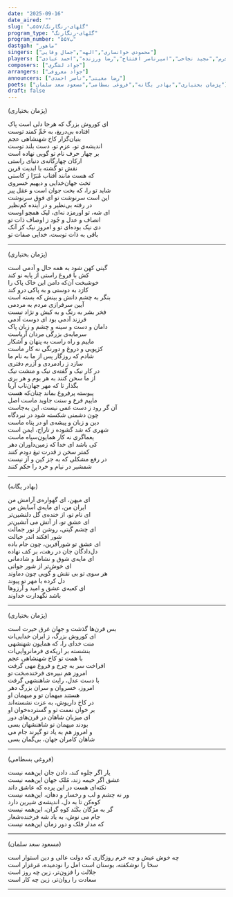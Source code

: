 ```yaml
---
date: "2025-09-16"
date_aired: ""
slug: "گلهای-رنگارنگ/۵۵۷ب"
program_type: "گلهای-رنگارنگ"
program_number: "۵۵۷ب"
dastgah: "ماهور"
singers: ["محمودی خوانساری","الهه","جمال وفایی"]
players: ["همایون خرم","مجید نجاحی","امیرناصر افتتاح","رضا ورزنده","احمد عبادی"]
composers: ["جواد لشگری"]
arrangers: ["جواد معروفی"]
announcers: ["رضا معینی","ناصر احمدی"]
poets: ["پژمان بختیاری","بهادر یگانه","فروغی بسطامی","مسعود سعد سلمان"]
draft: false
---
```


(پژمان بختیاری)

ای کوروش بزرگ که هرجا دلی است پاک  
افتاده بی‌دریغ، به خَمِّ کمند توست  
بنیان‌گزار کاخ شهنشاهی عجم  
اندیشه‌ی تو، عزم تو، دست بلند توست  
بر چهار حرف نام تو گویی نهاده است  
ارکان چهارگانه‌ی دنیای راستی  
نقش تو گشته با ابدیت قرین  
که هست مانند آفتاب مُبَرّا ز کاستی  
تخت جهان‌خدایی و دیهیم خسروی  
شاید تو را، که بخت جوان است و عقل پیر  
این است سرنوشت تو ای فوق سرنوشت  
در رفته بی‌نظیر و در آینده کم‌نظیر  
ای شه، تو اورمزد نه‌ای، لیک همچو اوست  
انصاف و عدل و جُود ز اوصاف ذات تو  
دی نیک بوده‌ای تو و امروز نیک کز آنک  
باقی به ذات توست، خدایی صفات تو

---

(پژمان بختیاری)

گیتی کهن شود به همه حال و آدمی است  
کش با فروغ راستی از پایه نو کند  
خوشبخت آن‌که دامن این خاک پاک را  
کارَد به دوستی و به پاکی درو کند  
بنگر به چشم دانش و بینش که بسته است  
آیین سرفرازی مردم به مردمی  
فخر بشر به رنگ و به کیش و نژاد نیست  
فرزند آدمی بود ای دوست آدمی  
دامان و دست و سینه و چشم و زبان پاک  
سرمایه‌ی بزرگی مردان آریاست  
ماییم و راه راست به پنهان و آشکار  
کژپویی و دروغ و دورنگی نه کار ماست  
شادم که روزگار پس از ما به نام ما  
سازد ز رادمردی و آزرم دفتری  
در کار نیک و گفته‌ی نیک و منشت نیک  
از ما سخن کنند به هر بوم و هر بری  
بگذار تا که مهر جهان‌تاب آریا  
پیوسته پرفروغ بماند چنان‌که هست  
ماییم فرع و سنت جاوید ماست اصل  
آن گر رود ز دست غمی نیست، این به‌جاست  
چون دشمنی شکسته شود در نبردگاه  
دین و زبان و پیشه‌ی او در پناه ماست  
شهری که شد گشوده ز تاراج، ایمن است  
یغماگری نه کار همایون‌سپاه ماست  
کی باشد ای خدا که زمین‌داوران دهر  
کمتر سخن ز قدرت تیغ دودم کنند  
در رفع مشکلی که به جز کین و آز نیست  
شمشیر در نیام و خرد را حکم کنند

---

(بهادر یگانه)

ای میهن، ای گهواره‌ی آرامش من  
ایران من، ای مایه‌ی آسایش من  
ای نام تو، از خنده‌ی گل دلنشین‌تر  
ای عشق تو، از آتش می آتشین‌تر  
ای چشم گیتی، روشن از نور جمالت  
شور افکند اندر خیالت  
ای عشق تو شورآفرین، چون جام باده  
دل‌دادگان جان در رهت، بر کف نهاده  
ای مایه‌ی شوق و نشاط و شادمانی  
ای خوش‌تر از شور جوانی  
هر سوی تو بی نقش و گویی چون دماوند  
دل کرده با مهر تو پیوند  
ای کعبه‌ی عشق و امید و آرزوها  
باشد نگهدارت خداوند

---

(پژمان بختیاری)

بس قرن‌ها گذشت و جهان غرق حیرت است  
ای کوروش بزرگ، ز ایران خدایی‌ات  
منت خدای را، که همایون شهنشهی  
بنشسته بر اریکه‌ی فرمانروایی‌ات  
با همت تو کاخ شهنشاهی عجم  
افراخت سر به چرخ و فروغ مهی گرفت  
امروز هم نبیره‌ی فرخنده‌بخت تو  
با دست عدل، رایت شاهنشهی گرفت  
امروز، خسروان و سران بزرگ دهر  
هستند میهمان تو و میهمان او  
در کاخ داریوش، به عزت نشسته‌اند  
بر خوان نعمت تو و گسترده‌خوان او  
ای میزبان شاهان در قرن‌های دور  
بودند میهمان تو شاهنشهان بسی  
و امروز هم به یاد تو گیرند جام می  
شاهان کامران جهان، بی‌گمان بسی

---

(فروغی بسطامی)

یار اگر جلوه کند، دادن جان این‌همه نیست  
عشق اگر خیمه زند، مُلک جهان این‌همه نیست  
نکته‌ای هست در این پرده که عاشق داند  
ور نه چشم و لب و رخسار و دهان، این‌همه نیست  
کوه‌کن تا به دل، اندیشه‌ی شیرین دارد  
گر به مژگان بکَنَد کوهِ گران، این‌همه نیست  
جام می نوش، به یاد شه فرخنده‌شعار  
که مدار فلک و دور زمان این‌همه نیست

---

(مسعود سعد سلمان)

چه خوش عیش و چه خرم روزگاری
که دولت عالی و دین استوار است  
سخا را نو‌شکفته، بوستان است
امل را نودمیده، مَرغزار است    
جلالت را فزون‌تر، زین چه روز است  
سعادت را روان‌تر، زین چه کار است

---